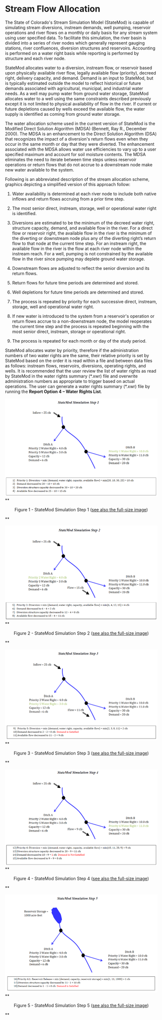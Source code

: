 # Stream Flow Allocation #

The State of Colorado's Stream Simulation Model (StateMod) is capable of simulating stream diversions, instream demands, well pumping, 
reservoir operations and river flows on a monthly or daily basis for any stream system using user specified data. To facilitate this 
simulation, the river basin is divided into a series of river nodes which generally represent gauging stations, river confluences, diversion 
structures and reservoirs. Accounting is performed on a water right basis while reporting is performed by structure and each river node.

StateMod allocates water to a diversion, instream flow, or reservoir based upon physically available river flow, legally available flow (priority), 
decreed right, delivery capacity, and demand. Demand is an input to StateMod, but is typically estimated outside the model to reflect historical or 
future demands associated with agricultural, municipal, and industrial water needs. As a well may pump water from ground water storage, StateMod 
allocates water to a well using the same constraints described previously except it is not limited to physical availability of flow in the river. 
If current or future depletions caused by wells exceed the available flow, the water supply is identified as coming from ground water storage.

The water allocation scheme used in the current version of StateMod is the Modified Direct Solution Algorithm (MDSA) (Bennett, Ray R., December 2000). 
The MDSA is an enhancement to the Direct Solution Algorithm (DSA) that recognizes the impact of a diversion's return flows even when they occur in the 
same month or day that they were diverted. The enhancement associated with the MDSA allows water use efficiencies to vary up to a user specified maximum 
and account for soil moisture contents. The MDSA eliminates the need to iterate between time steps unless reservoir operations or return flows that do not 
accrue to a downstream node make new water available to the system.

Following is an abbreviated description of the stream allocation scheme, graphics depicting a simplified version of this approach follow:

1. Water availability is determined at each river node to include both native inflows and return flows accruing from a prior time step.

2. The most senior direct, instream, storage, well or operational water right is identified.

3. Diversions are estimated to be the minimum of the decreed water right, structure capacity, demand, and available flow in the river. 
For a direct flow or reservoir right, the available flow in the river is the minimum of the diverting or downstream node plus any of 
the diverting right’s return flow to that node at the current time step. For an instream right, the available flow in the river is 
the flow at each river node within the instream reach. For a well, pumping is not constrained by the available flow in the river 
since pumping may deplete ground water storage.

4. Downstream flows are adjusted to reflect the senior diversion and its return flows.

5. Return flows for future time periods are determined and stored.

6. Well depletions for future time periods are determined and stored.

7. The process is repeated by priority for each successive direct, instream, storage, well and operational water right.

8. If new water is introduced to the system from a reservoir's operation or return flows accrue to a non-downstream node, the model reoperates the 
current time step and the process is repeated beginning with the most senior direct, instream, storage or operational right.

9. The process is repeated for each month or day of the study period.

StateMod allocates water by priority, therefore if the administration numbers of two water rights are the same, their relative priority is set by 
StateMod based on the order it is read within a file and between data files as follows: instream flows, reservoirs, diversions, operating rights, 
and wells. It is recommended that the user review the list of water rights as read by StateMod in the water rights summary (\*.xwr) file and overwrite 
administration numbers as appropriate to trigger based on actual operations. The user can generate a water rights summary (\*.xwr) file by running the 
**Report Option 4 – Water Rights List**.

<a name="figure1"></a>
![Step1](31_1.PNG)
**<p style="text-align: center;">
Figure 1 - StateMod Simulation Step 1 (<a href="../31_1.PNG">see also the full-size image</a>)
</p>**

<a name="figure2"></a>
![Step2](31_2.PNG)
**<p style="text-align: center;">
Figure 2 - StateMod Simulation Step 2 (<a href="../31_2.PNG">see also the full-size image</a>)
</p>**

<a name="figure3"></a>
![Step3](31_3.PNG)
**<p style="text-align: center;">
Figure 3 - StateMod Simulation Step 3 (<a href="../31_3.PNG">see also the full-size image</a>)
</p>**

<a name="figure4"></a>
![Step4](31_4.PNG)
**<p style="text-align: center;">
Figure 4 - StateMod Simulation Step 4 (<a href="../31_4.PNG">see also the full-size image</a>)
</p>**

<a name="figure2"></a>
![Step5](31_5.PNG)
**<p style="text-align: center;">
Figure 5 - StateMod Simulation Step 5 (<a href="../31_5.PNG">see also the full-size image</a>)
</p>**